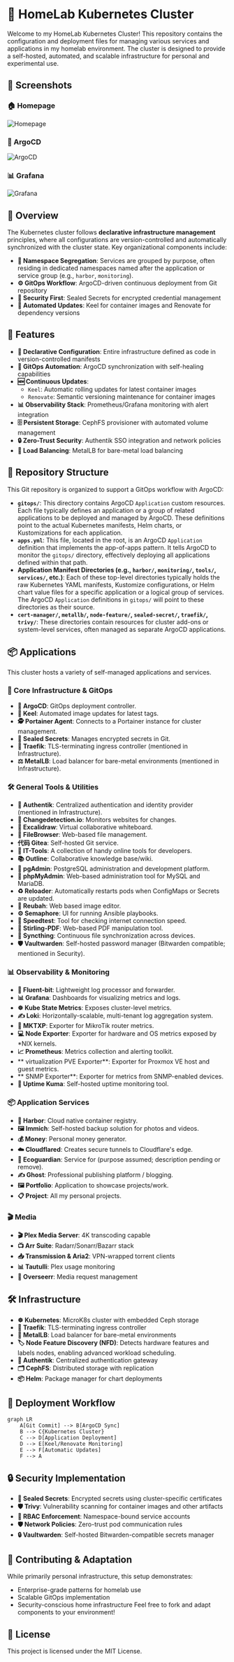 # 🏡 HomeLab Kubernetes Cluster

Welcome to my HomeLab Kubernetes Cluster! This repository contains the configuration and deployment files for managing various services and applications in my homelab environment. The cluster is designed to provide a self-hosted, automated, and scalable infrastructure for personal and experimental use.

## 📸 Screenshots

### 🏠 Homepage
![Homepage](images/homepage.png)

### 🚀 ArgoCD
![ArgoCD](images/argocd.png)

### 📊 Grafana
![Grafana](images/grafana.png)

## 🌟 Overview

The Kubernetes cluster follows **declarative infrastructure management** principles, where all configurations are version-controlled and automatically synchronized with the cluster state. Key organizational components include:

- **📁 Namespace Segregation**: Services are grouped by purpose, often residing in dedicated namespaces named after the application or service group (e.g., `harbor`, `monitoring`).
- **⚙ GitOps Workflow**: ArgoCD-driven continuous deployment from Git repository
- **🔐 Security First**: Sealed Secrets for encrypted credential management
- **🤖 Automated Updates**: Keel for container images and Renovate for dependency versions

## 🚀 Features

- **📜 Declarative Configuration**: Entire infrastructure defined as code in version-controlled manifests
- **🔄 GitOps Automation**: ArgoCD synchronization with self-healing capabilities
- **🆕 Continuous Updates**: 
  - `Keel`: Automatic rolling updates for latest container images
  - `Renovate`: Semantic versioning maintenance for container images
- **📊 Observability Stack**: Prometheus/Grafana monitoring with alert integration
- **🗄 Persistent Storage**: CephFS provisioner with automated volume management
- **🔒 Zero-Trust Security**: Authentik SSO integration and network policies
- **📡 Load Balancing**: MetalLB for bare-metal load balancing

## 📂 Repository Structure

This Git repository is organized to support a GitOps workflow with ArgoCD:

- **`gitops/`**: This directory contains ArgoCD `Application` custom resources. Each file typically defines an application or a group of related applications to be deployed and managed by ArgoCD. These definitions point to the actual Kubernetes manifests, Helm charts, or Kustomizations for each application.
- **`apps.yml`**: This file, located in the root, is an ArgoCD `Application` definition that implements the app-of-apps pattern. It tells ArgoCD to monitor the `gitops/` directory, effectively deploying all applications defined within that path.
- **Application Manifest Directories (e.g., `harbor/`, `monitoring/`, `tools/`, `services/`, etc.)**: Each of these top-level directories typically holds the raw Kubernetes YAML manifests, Kustomize configurations, or Helm chart value files for a specific application or a logical group of services. The ArgoCD `Application` definitions in `gitops/` will point to these directories as their source.
- **`cert-manager/`, `metallb/`, `node-feature/`, `sealed-secret/`, `traefik/`, `trivy/`**: These directories contain resources for cluster add-ons or system-level services, often managed as separate ArgoCD applications.

## 📦 Applications

This cluster hosts a variety of self-managed applications and services.

### 🚀 Core Infrastructure & GitOps
- **🔄 ArgoCD**: GitOps deployment controller.
- **🐋 Keel**: Automated image updates for latest tags.
- **🕵️ Portainer Agent**: Connects to a Portainer instance for cluster management.
- **🔏 Sealed Secrets**: Manages encrypted secrets in Git.
- **🚦 Traefik**: TLS-terminating ingress controller (mentioned in Infrastructure).
- **⚖️ MetalLB**: Load balancer for bare-metal environments (mentioned in Infrastructure).

### 🛠️ General Tools & Utilities
- **🔑 Authentik**: Centralized authentication and identity provider (mentioned in Infrastructure).
- **👀 Changedetection.io**: Monitors websites for changes.
- **🎨 Excalidraw**: Virtual collaborative whiteboard.
- **📂 FileBrowser**: Web-based file management.
- **代码 Gitea**: Self-hosted Git service.
- **🔧 IT-Tools**: A collection of handy online tools for developers.
- **📚 Outline**: Collaborative knowledge base/wiki.
- **🐘 pgAdmin**: PostgreSQL administration and development platform.
- **🐬 phpMyAdmin**: Web-based administration tool for MySQL and MariaDB.
- **♻️ Reloader**: Automatically restarts pods when ConfigMaps or Secrets are updated.
- **🤔 Reubah**: Web based image editor.
- **⚙️ Semaphore**: UI for running Ansible playbooks.
- **💨 Speedtest**: Tool for checking internet connection speed.
- **📄 Stirling-PDF**: Web-based PDF manipulation tool.
- **🔗 Syncthing**: Continuous file synchronization across devices.
- **🛡️ Vaultwarden**: Self-hosted password manager (Bitwarden compatible; mentioned in Security).

### 📊 Observability & Monitoring
- **📜 Fluent-bit**: Lightweight log processor and forwarder.
- **📊 Grafana**: Dashboards for visualizing metrics and logs.
- **☸️ Kube State Metrics**: Exposes cluster-level metrics.
- **✍️ Loki**: Horizontally-scalable, multi-tenant log aggregation system.
- **📡 MKTXP**: Exporter for MikroTik router metrics.
- **💻 Node Exporter**: Exporter for hardware and OS metrics exposed by *NIX kernels.
- **📈 Prometheus**: Metrics collection and alerting toolkit.
- ** virtualization PVE Exporter**: Exporter for Proxmox VE host and guest metrics.
- ** SNMP Exporter**: Exporter for metrics from SNMP-enabled devices.
- **💓 Uptime Kuma**: Self-hosted uptime monitoring tool.

### 📦 Application Services
- **🐳 Harbor**: Cloud native container registry.
- **🖼️ Immich**: Self-hosted backup solution for photos and videos.
- **💰 Money**: Personal money generator.
- **☁️ Cloudflared**: Creates secure tunnels to Cloudflare's edge.
- **🌿 Ecoguardian**: Service for (purpose assumed; description pending or remove).
- **✍️ Ghost**: Professional publishing platform / blogging.
- **🖼️ Portfolio**: Application to showcase projects/work.
- **📋 Project**: All my personal projects.

### 🎬 Media
- **🎬 Plex Media Server**: 4K transcoding capable
- **📺 Arr Suite**: Radarr/Sonarr/Bazarr stack
- **📥 Transmission & Aria2**: VPN-wrapped torrent clients
- **📊 Tautulli**: Plex usage monitoring
- **📂 Overseerr**: Media request management

## 🛠 Infrastructure

- **☸ Kubernetes**: MicroK8s cluster with embedded Ceph storage
- **🚦 Traefik**: TLS-terminating ingress controller
- **📡 MetalLB**: Load balancer for bare-metal environments
- **🏷️ Node Feature Discovery (NFD)**: Detects hardware features and labels nodes, enabling advanced workload scheduling.
- **🔐 Authentik**: Centralized authentication gateway
- **🗂 CephFS**: Distributed storage with replication
- **📦 Helm**: Package manager for chart deployments

## 📜 Deployment Workflow

```mermaid
graph LR
    A[Git Commit] --> B[ArgoCD Sync]
    B --> C{Kubernetes Cluster}
    C --> D[Application Deployment]
    D --> E[Keel/Renovate Monitoring]
    E --> F[Automatic Updates]
    F --> A
```

## 🔒 Security Implementation

- **🔏 Sealed Secrets**: Encrypted secrets using cluster-specific certificates
- **🛡️ Trivy**: Vulnerability scanning for container images and other artifacts
- **🔐 RBAC Enforcement**: Namespace-bound service accounts
- **🛡 Network Policies**: Zero-trust pod communication rules
- **🔒 Vaultwarden**: Self-hosted Bitwarden-compatible secrets manager

## 🤝 Contributing & Adaptation
While primarily personal infrastructure, this setup demonstrates:
- Enterprise-grade patterns for homelab use
- Scalable GitOps implementation
- Security-conscious home infrastructure
Feel free to fork and adapt components to your environment!

## 📜 License
This project is licensed under the MIT License.